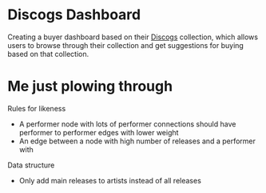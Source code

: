 # Discogs Dashboard

Creating a buyer dashboard based on their [Discogs](https://www.discogs.com) collection, which allows users to browse through their collection and get suggestions for buying based on that collection.


# Me just plowing through

Rules for likeness
* A performer node with lots of performer connections should have performer to performer edges with lower weight
* An edge between a node with high number of releases and a performer with

Data structure
* Only add main releases to artists instead of all releases
